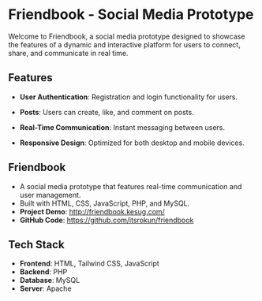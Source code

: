 # Friendbook - Social Media Prototype

Welcome to Friendbook, a social media prototype designed to showcase the features of a dynamic and interactive platform for users to connect, share, and communicate in real time.

## Features

- **User Authentication**: Registration and login functionality for users.

- **Posts**: Users can create, like, and comment on posts.
- **Real-Time Communication**: Instant messaging between users.
- **Responsive Design**: Optimized for both desktop and mobile devices.

## Friendbook
- A social media prototype that features real-time communication and user management.
- Built with HTML, CSS, JavaScript, PHP, and MySQL.
- **Project Demo**: http://friendbook.kesug.com/
- **GitHub Code**: https://github.com/itsrokun/friendbook

## Tech Stack

- **Frontend**: HTML, Tailwind CSS, JavaScript
- **Backend**: PHP
- **Database**: MySQL
- **Server**: Apache
